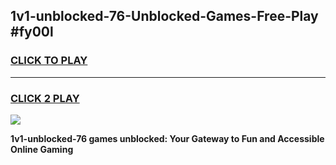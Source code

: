 
## 1v1-unblocked-76-Unblocked-Games-Free-Play #fy00l
<h3>
<a href="https://us.freeplayer.one?title=1v1-unblocked-76&ref=9M">CLICK TO PLAY</a></h3>
<hr>

<h3>
<a href="https://us.freeplayer.one?title=1v1-unblocked-76&ref=9M">CLICK 2 PLAY</a>
  
</h3>

<a href="https://us.freeplayer.one?title=1v1-unblocked-76&ref=9M"><img src="https://clearcache.store/games.png"></a>


**1v1-unblocked-76 games unblocked: Your Gateway to Fun and Accessible Online Gaming**
